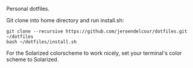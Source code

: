 Personal dotfiles.

Git clone into home directory and run install.sh:

```
git clone --recursive https://github.com/jeroendelcour/dotfiles.git ~/dotfiles
bash ~/dotfiles/install.sh
```

For the Solarized colorscheme to work nicely, set your terminal's color scheme to Solarized.
